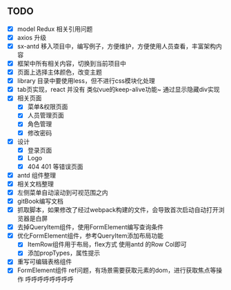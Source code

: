 ## TODO 
- [x] model Redux 相关引用问题
- [x] axios 升级
- [x] sx-antd 移入项目中，编写例子，方便维护，方便使用人员查看，丰富架构内容
- [x] 框架中所有相关内容，切换到当前项目中
- [x] 页面上选择主体颜色，改变主题
- [x] library 目录中要使用less，但不进行css模块化处理
- [x] tab页实现，react 并没有 类似vue的keep-alive功能~ 通过显示隐藏div实现
- [x] 相关页面
    - [x] 菜单&权限页面
    - [x] 人员管理页面
    - [x] 角色管理
    - [x] 修改密码
- [x] 设计
    - [x] 登录页面
    - [x] Logo
    - [x] 404 401 等错误页面
- [x] antd 组件整理
- [x] 相关文档整理
- [x] 左侧菜单自动滚动到可视范围之内
- [x] gitBook编写文档
- [x] 抓取脚本，如果修改了经过webpack构建的文件，会导致首次启动自动打开浏览器是白屏
- [x] 去掉QueryItem组件，使用FormElement编写查询条件
- [x] 优化FormElement组件，参考QueryItem添加布局功能
    - [x] ItemRow组件用于布局，flex方式 使用antd 的Row Col即可
    - [x] 添加propTypes，属性提示
- [x] 重写可编辑表格组件
- [x] FormElement组件 ref问题，有场景需要获取元素的dom，进行获取焦点等操作
呼呼呼呼呼呼呼呼
